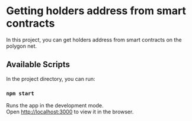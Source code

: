 # Getting holders address from smart contracts

In this project, you can get holders address from smart contracts on the polygon net.

## Available Scripts

In the project directory, you can run:

### `npm start`

Runs the app in the development mode.\
Open [http://localhost:3000](http://localhost:3000) to view it in the browser.
